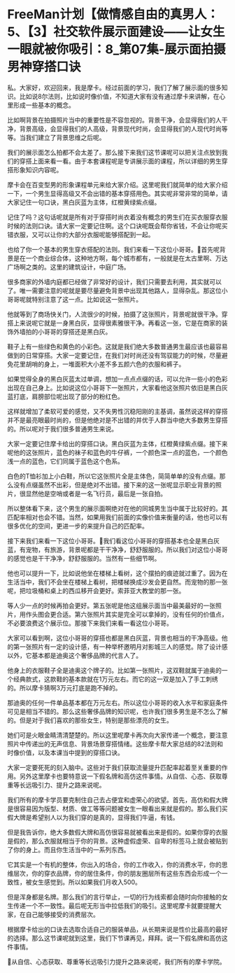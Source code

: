 # FreeMan计划【做情感自由的真男人：5、【3】社交软件展示面建设——让女生一眼就被你吸引：8_第07集-展示面拍摄男神穿搭口诀

私。大家好，欢迎回来，我是摩卡。经过前面的学习，我们了解了展示面的很多知识。比如说8尔法则，比如说时像价值，不知道大家有没有通过摩卡来讲解，在心里形成一些基本的概念。

比如啊背景在拍摄照片当中的重要性是不容忽视的。背景干净，会显得我们的人干净，背景高级，会显得我们的人高级，背景现代时尚，会显得我们的人现代时尚等等。当我们建立了背景思维之后呢。

我们的展示面怎么拍都不会太差了。那么接下来我们这节课呢可以把关注点放到我们的穿搭上面来看一看。由于本套课程呢是专讲展示面的课程，所以详细的男生穿搭形象知识内容呢。

摩卡会在百变型男的形象课程单元来给大家介绍。这里呢我们就简单的给大家介绍一下，一个男生显得高级又不会出错的基本穿搭用色。其实呢非常非常的简单，请大家记住一句口诀，黑白灰蓝为主体，红橙黄绿紫点缀。

记住了吗？这句话呢就是所有对于穿搭时尚衣着没有概念的男生们在买衣服穿衣服时候的法则口诀。请大家一定要记住啊。这个口诀呢既会帮你省钱，不会让你呢买错衣服，又可以让你的大部分衣服呢能够搭配到一起。

也给了你一个基本的男生穿衣搭配的法则。我们来看一下这位小哥哥。🎼首先呢背景是在一个商业综合体，这种地方啊，每个城市都有，一般就是在太古里啊、万达广场啊之类的。这里的建筑设计，中庭广场。

很多商家的外墙内庭都已经做了非常好的设计，我们只需要去利用，其实就可以了。唯一需要注意的呢就是要尽量避免背景中出现其他路人，显得杂乱。那这位小哥哥呢就特别注意了这一点。比如说这一张照片。

他就等到了商场快关门，人流很少的时候，拍摄了这张照片，背景呢就很干净。穿搭上来说呢它就是一身黑白灰，显得很素雅很干净。再看这一张，它是在商家的装饰外墙拍的小哥哥的穿搭还是黑白灰。

鞋子上有一些绿色和黄色的小彩色。这就是我们绝大多数普通男生最应该也最容易做到的日常穿搭。大家一定要记住，在我们对时尚还没有驾驭能力的时候，尽量避免花里胡哨的身上，一堆面积大小差不多五颜六色的衣服和裤子。

如果觉得全身的黑白灰蓝太过单调，想加一点点点缀的话，可以允许一些小的色彩出现在自己身上。比如说这位小哥哥下一张照片，大家看他这张照片依旧是黑白灰蓝打底，肩膀部位呢出现了部分的粉红色。

这样就增加了柔软可爱的感觉，又不失男性沉稳阳刚的主基调，虽然说这样的穿搭并不是最亮眼最时尚的，但是他绝对是不出错的并优于人群当中绝大多数男生穿搭的。所以呢对于我们很多普通男生来说。

大家一定要记住摩卡给出的穿搭口诀。黑白灰蓝为主体，红橙黄绿紫点缀。接下来呢他的这张照片，蓝色的袜子和蓝色的牛仔裤，一个颜色深一点的蓝色，一个颜色浅一点的蓝色，它们同属于蓝色这个色系。

白色的T恤衫加上小白鞋，所以它这张照片全是主体色，简简单单的没有点缀。那么没有点缀虽然不出彩，但是绝对不出错。接下来的这一张呢显示职业背景的照片，很显然他是空哨或者是一名飞行员，最后是一张自拍。

所以整体看下来，这个男生的展示面啊绝对在他的同城男生当中属于比较好的。其匹配率相对也会不错。当然，如果用我们前面的实像价值来衡量的话，他也可以有很多优化的空间，更进一步的来提升自己的匹配率。

接下来我们来看一下这位小哥哥。🎼我们看这位小哥哥的穿搭基本也全是黑白灰蓝，有宠物，有旅游，背景呢都是干干净净，舒舒服服的。所以我们对这位小哥哥的感觉也是干干净净，舒舒服服的。当然有一些细节啊。

他也可以提升一下，比如说他坐在楼梯上看树，这个摆拍的痕迹就过重了。因为在生活当中，我们不会坐在楼梯上看树，把楼梯换成沙发会更自然。而宠物的那一张呢，把垃圾桶和桌上的西瓜移开会更好。索菲亚大教堂的那一张。

等人少一点的时候再拍会更好。第五张呢是他这组展示面当中最美最好的一张照片，用作头图会更合适。第六张照片其实是完全可以拿掉的，没有任何的价值点，不必要浪费这个展示位。那接下来我们来看一看这位小哥哥。

大家可以看到啊，这位小哥哥的穿搭也都是黑白灰蓝，背景也相当的干净高级。他的第一张照片有一定的设计感，有一种举杯邀明月对影城三人的感觉。除了设计感以外，它基本都是迪奥这个奢侈品牌的代言人了。

他身上的衣服鞋子全是迪奥这个牌子的。比如第一张照片，这双鞋就属于迪奥的一个经典款式，这款鞋的基本款就在1万元左右。而它的这一双是加入了手工刺绣的。所以摩卡猜啊3万元打底是跑不掉的。

那迪奥的任何一件单品基本都在万元左右。所以这位小哥哥的收入水平和家庭条件可见是相当不错的。那么这些奢侈品牌的知识呢，也许我们很多男生是不怎么了解的。但是对于我们喜欢的那些女生，特别是那些漂亮的女生。

她们可是火眼金睛清清楚楚的。所以这里呢摩卡再次向大家传递一个概念，要注意照片中传递出的无声信息、背景场景穿搭情绪。这些摩卡帮大家总结的82法则和时像价值，以及本课当中提到的穿搭口诀。

大家一定要死死的刻入脑中。这些对于我们获取流量提升匹配率起着至关重要的作用。另外这里摩卡也要特意说一下假名牌和高仿这件事情。从自信、心态、获取尊重等长远吸引力、提升之路来说呢。

我们所有的摩卡学员要克制住自己去占便宜和虚荣心的欲望。首先，高仿和假大牌是很容易因为版型、材质、做工等等问题被女生一眼看出来就是假的。那么我们买假大牌是希望别人以为我们穿的是真的，显得我们牛逼，有钱。

但是我告诉你，绝大多数假大牌和高仿很容易就被看出来是假的。如果你穿的衣服是假的，那么衣服就相当于你的背景。这种虚假虚荣、自卑的标签马上就会被贴到了你的身上。而且你生活当中的一系列东西。

它其实是一个有机的整体，你出入的场合，你的工作收入，你的消费水平，你的思维层次，你的穿衣品牌，你的居住条件，你的朋友圈层所有这些东西会形成一个一致性，被女生感觉到。所以如果我们月收入500。

但是浑身都是名牌。那么我们的言行举止，一切的行为线索都会随时向你接触的女生传递一个不一致性。最后呢无形当中拉低我们的吸引。这里呢摩卡就要提醒大家，在自己能够接受的消费层次。

根据摩卡给出的口诀去选取合适自己的服装单品，从长期来说是性价比最高的最好的选择。那么这节课呢就到这里，我们下节课再见，拜拜。说一下假名牌和高仿这件事情。

🎼从自信、心态获取、尊重等长远吸引力提升之路来说呢，我们所有的摩卡学院。